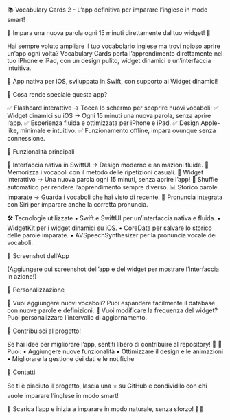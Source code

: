 📚 Vocabulary Cards 2 - L’app definitiva per imparare l’inglese in modo smart!

🚀 Impara una nuova parola ogni 15 minuti direttamente dal tuo widget! 🚀

Hai sempre voluto ampliare il tuo vocabolario inglese ma trovi noioso aprire un’app ogni volta? Vocabulary Cards porta l’apprendimento direttamente nel tuo iPhone e iPad, con un design pulito, widget dinamici e un’interfaccia intuitiva.

📱 App nativa per iOS, sviluppata in Swift, con supporto ai Widget dinamici!

🔹 Cosa rende speciale questa app?

✅ Flashcard interattive → Tocca lo schermo per scoprire nuovi vocaboli!
✅ Widget dinamici su iOS → Ogni 15 minuti una nuova parola, senza aprire l’app.
✅ Esperienza fluida e ottimizzata per iPhone e iPad.
✅ Design Apple-like, minimale e intuitivo.
✅ Funzionamento offline, impara ovunque senza connessione.

📌 Funzionalità principali

🎨 Interfaccia nativa in SwiftUI → Design moderno e animazioni fluide.
🧠 Memorizza i vocaboli con il metodo delle ripetizioni casuali.
📅 Widget interattivo → Una nuova parola ogni 15 minuti, senza aprire l’app!
🔄 Shuffle automatico per rendere l’apprendimento sempre diverso.
📊 Storico parole imparate → Guarda i vocaboli che hai visto di recente.
💬 Pronuncia integrata con Siri per imparare anche la corretta pronuncia.

🛠️ Tecnologie utilizzate
	•	Swift e SwiftUI per un’interfaccia nativa e fluida.
	•	WidgetKit per i widget dinamici su iOS.
	•	CoreData per salvare lo storico delle parole imparate.
	•	AVSpeechSynthesizer per la pronuncia vocale dei vocaboli.

📱 Screenshot dell’App

(Aggiungere qui screenshot dell’app e del widget per mostrare l’interfaccia in azione!)

🔧 Personalizzazione

🔹 Vuoi aggiungere nuovi vocaboli? Puoi espandere facilmente il database con nuove parole e definizioni.
🔹 Vuoi modificare la frequenza del widget? Puoi personalizzare l’intervallo di aggiornamento.

🤝 Contribuisci al progetto!

Se hai idee per migliorare l’app, sentiti libero di contribuire al repository! 🎉
📌 Puoi:
	•	Aggiungere nuove funzionalità
	•	Ottimizzare il design e le animazioni
	•	Migliorare la gestione dei dati e le notifiche

📩 Contatti

Se ti è piaciuto il progetto, lascia una ⭐ su GitHub e condividilo con chi vuole imparare l’inglese in modo smart!

📲 Scarica l’app e inizia a imparare in modo naturale, senza sforzo! 🚀💡
